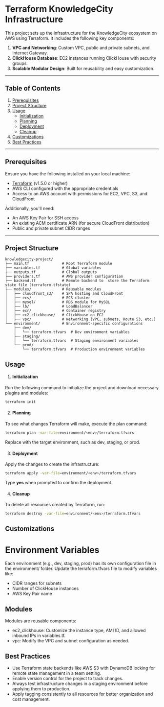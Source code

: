 # **Terraform KnowledgeCity Infrastructure**

This project sets up the infrastructure for the KnowledgeCity ecosystem on AWS using Terraform. It includes the following key components:

1. **VPC and Networking**: Custom VPC, public and private subnets, and Internet Gateway.
2. **ClickHouse Database**: EC2 instances running ClickHouse with security groups.
3. **Scalable Modular Design**: Built for reusability and easy customization.

---

## **Table of Contents**
1. [Prerequisites](#prerequisites)
2. [Project Structure](#project-structure)
3. [Usage](#usage)
   - [Initialization](#initialization)
   - [Planning](#planning)
   - [Deployment](#deployment)
   - [Cleanup](#cleanup)
4. [Customizations](#customizations)
5. [Best Practices](#best-practices)

---

## **Prerequisites**

Ensure you have the following installed on your local machine:
- [Terraform](https://www.terraform.io/downloads) (v1.5.0 or higher)
- AWS CLI configured with the appropriate credentials
- Access to an AWS account with permissions for EC2, VPC, S3, and CloudFront

Additionally, you'll need:
- An AWS Key Pair for SSH access
- An existing ACM certificate ARN (for secure CloudFront distribution)
- Public and private subnet CIDR ranges

---

## **Project Structure**
```plaintext
knowledgecity-project/
├── main.tf               # Root Terraform module
├── variables.tf          # Global variables
├── outputs.tf            # Global outputs
├── providers.tf          # AWS provider configuration
├── backend.tf            # Remote backend to  store the Terraform state file (terraform.tfstate)
├── modules/              # Reusable modules
│   ├── cloudfront_s3/    # SPA hosting and CloudFront
│   ├── ecs/              # ECS cluster
│   ├── mysql/            # RDS module for MySQL
│   ├── lb/               # LoadBalancer
│   ├── ecr/              # Container registry
│   ├── ec2_clickhouse/   # ClickHouse on EC2
│   ├── vpc/              # Networking (VPC, subnets, Route 53, etc.)
└── environment/          # Environment-specific configurations
    ├── dev/
    │   └── terraform.tfvars  # Dev environment variables
    ├── staging/
    │   └── terraform.tfvars  # Staging environment variables
    └── prod/
        └── terraform.tfvars  # Production environment variables
```


## **Usage**
1. #### **Initialization**

Run the following command to initialize the project and download necessary plugins and modules:
```bash
terraform init
```
2. #### **Planning**

To see what changes Terraform will make, execute the plan command:
```bash
terraform plan -var-file=environment/<env>/terraform.tfvars
```
Replace <env> with the target environment, such as dev, staging, or prod.

3. #### **Deployment**

Apply the changes to create the infrastructure:
```bash
terraform apply -var-file=environment/<env>/terraform.tfvars
```
Type **yes** when prompted to confirm the deployment.


4. #### **Cleanup**

To delete all resources created by Terraform, run:
```bash
terraform destroy -var-file=environment/<env>/terraform.tfvars
```

## **Customizations**
# Environment Variables

Each environment (e.g., dev, staging, prod) has its own configuration file in the environment/ folder. Update the terraform.tfvars file to modify variables like:

- CIDR ranges for subnets
- Number of ClickHouse instances
- AWS Key Pair name

## **Modules**

Modules are reusable components:

- ec2_clickhouse: Customize the instance type, AMI ID, and allowed inbound IPs in variables.tf.
- vpc: Modify the VPC and subnet configuration as needed.

## **Best Practices**

- Use Terraform state backends like AWS S3 with DynamoDB locking for remote state management in a team setting.
- Enable version control for the project to track changes.
- Always test infrastructure changes in a staging environment before applying them to production.
- Apply tagging consistently to all resources for better organization and cost management.